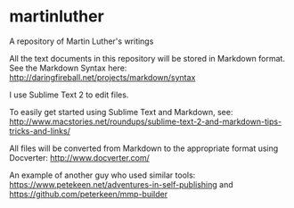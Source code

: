 martinluther
============

A repository of Martin Luther's writings

All the text documents in this repository will be stored in Markdown format. See the Markdown Syntax here: http://daringfireball.net/projects/markdown/syntax

I use Sublime Text 2 to edit files.

To easily get started using Sublime Text and Markdown, see: http://www.macstories.net/roundups/sublime-text-2-and-markdown-tips-tricks-and-links/

All files will be converted from Markdown to the appropriate format using Docverter: http://www.docverter.com/

An example of another guy who used similar tools: 
https://www.petekeen.net/adventures-in-self-publishing
and
https://github.com/peterkeen/mmp-builder